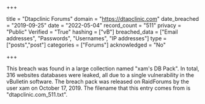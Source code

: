+++

title = "Dtapclinic Forums"
domain = "https://dtapclinic.com"
date_breached = "2019-09-25"
date = "2022-05-04"
record_count = "511"
privacy = "Public"
Verified = "True"
hashing = ["vB"]
breached_data = ["Email addresses", "Passwords", "Usernames", "IP addresses"]
type = ["posts","post"]
categories = ["Forums"]
acknowledged = "No"


+++


This breach was found in a large collection named "xam's DB Pack". In total, 316 websites databases were leaked, all due to a single vulnerability in the vBulletin software. The breach pack was released on RaidForums by the user xam on October 17, 2019. The filename that this entry comes from is "dtapclinic.com_511.txt".

